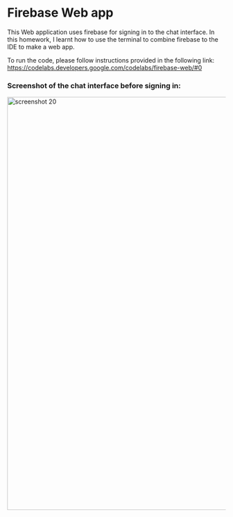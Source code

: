 # Firebase Web app

This Web application uses firebase for signing in to the chat interface. In this homework, I learnt how to use the terminal to combine firebase to the IDE to make a web app.

To run the code, please follow instructions provided in the following link:
https://codelabs.developers.google.com/codelabs/firebase-web/#0

### Screenshot of the chat interface before signing in:

<img width="951" alt="screenshot 20" src="https://user-images.githubusercontent.com/31711508/32797407-acef41a8-c93f-11e7-8458-54868b84b164.png">


